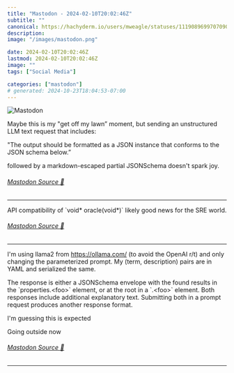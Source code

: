 ```yaml
---
title: "Mastodon - 2024-02-10T20:02:46Z"
subtitle: ""
canonical: https://hachyderm.io/users/mweagle/statuses/111908969970709060
description:
image: "/images/mastodon.png"

date: 2024-02-10T20:02:46Z
lastmod: 2024-02-10T20:02:46Z
image: ""
tags: ["Social Media"]

categories: ["mastodon"]
# generated: 2024-10-23T18:04:53-07:00
---
```

![Mastodon](/images/mastodon.png)

<p>Maybe this is my &quot;get off my lawn” moment, but sending an unstructured LLM text request that includes:</p><p>&quot;The output should be formatted as a JSON instance that conforms to the JSON schema below.”</p><p>followed by a markdown-escaped partial JSONSchema doesn&#39;t spark joy.</p>


###### [Mastodon Source 🐘](https://hachyderm.io/@mweagle/111908969970709060)

___

<p>API compatibility of `void* oracle(void*)` likely good news for the SRE world.</p>


###### [Mastodon Source 🐘](https://hachyderm.io/@mweagle/111909000390495306)

___

<p>I&#39;m using llama2 from <a href="https://ollama.com/" target="_blank" rel="nofollow noopener noreferrer" translate="no"><span class="invisible">https://</span><span class="">ollama.com/</span><span class="invisible"></span></a> (to avoid the OpenAI r/t) and only changing the parameterized prompt. My (term, description) pairs are in YAML and serialized the same.</p><p>The response is either a JSONSchema envelope with the found results in the `properties.&lt;foo&gt;` element, or at the root in a `.&lt;foo&gt;` element.  Both responses include additional explanatory text. Submitting both in a prompt request produces another response format.</p><p>I&#39;m guessing this is expected</p><p>Going outside now</p>


###### [Mastodon Source 🐘](https://hachyderm.io/@mweagle/111909230349628707)

___
